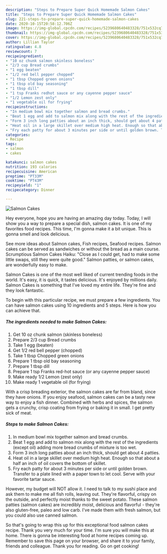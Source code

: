 ```yaml
---
description: "Steps to Prepare Super Quick Homemade Salmon Cakes"
title: "Steps to Prepare Super Quick Homemade Salmon Cakes"
slug: 221-steps-to-prepare-super-quick-homemade-salmon-cakes
date: 2020-10-15T20:58:12.706Z
image: https://img-global.cpcdn.com/recipes/5239680640483328/751x532cq70/salmon-cakes-recipe-main-photo.jpg
thumbnail: https://img-global.cpcdn.com/recipes/5239680640483328/751x532cq70/salmon-cakes-recipe-main-photo.jpg
cover: https://img-global.cpcdn.com/recipes/5239680640483328/751x532cq70/salmon-cakes-recipe-main-photo.jpg
author: Lillian Taylor
ratingvalue: 4.8
reviewcount: 7
recipeingredient:
- "10 oz chunk salmon skinless boneless"
- "2/3 cup Bread crumbs"
- "1 egg beaten"
- "1/2 red bell pepper chopped"
- "1 tbsp Chopped green onions"
- "1 tbsp old bay seasoning"
- "1 tbsp dill"
- "1 tsp Franks redhot sauce or any cayenne pepper sauce"
- "1/2 Lemon zest only"
- "1 vegetable oil for frying"
recipeinstructions:
- "In medium bowl mix together salmon and bread crumbs."
- "Beat 1 egg and add to salmon mix along with the rest of the ingredients (except oil) adding more bread crumbs of mixture is too wet."
- "Form 3 inch long patties about an inch thick, should get about 4 patties."
- "Heat oil in a large skillet over medium high heat. Enough so that about a half an inch of oil covers the bottom of skillet."
- "Fry each patty for about 3 minutes per side or until golden brown. Transfer to a plate lined with a paper town to let cool. Serve with your favorite tartar sauce."
categories:
- Recipe
tags:
- salmon
- cakes

katakunci: salmon cakes 
nutrition: 193 calories
recipecuisine: American
preptime: "PT33M"
cooktime: "PT43M"
recipeyield: "1"
recipecategory: Dinner

---
```



![Salmon Cakes](https://img-global.cpcdn.com/recipes/5239680640483328/751x532cq70/salmon-cakes-recipe-main-photo.jpg)

Hey everyone, hope you are having an amazing day today. Today, I will show you a way to prepare a special dish, salmon cakes. It is one of my favorites food recipes. This time, I'm gonna make it a bit unique. This is gonna smell and look delicious.

See more ideas about Salmon cakes, Fish recipes, Seafood recipes. Salmon cakes can be served as sandwiches or without the bread as a main course. Scrumptious Salmon Cakes Haiku: &#34;Close as I could get, had to make some little swaps, still they were quite good.&#34; Salmon patties, or salmon cakes, are wonderfully easy to make.

Salmon Cakes is one of the most well liked of current trending foods in the world. It's easy, it is quick, it tastes delicious. It's enjoyed by millions daily. Salmon Cakes is something that I've loved my entire life. They're fine and they look fantastic.


To begin with this particular recipe, we must prepare a few ingredients. You can have salmon cakes using 10 ingredients and 5 steps. Here is how you can achieve that.

<!--inarticleads1-->

##### The ingredients needed to make Salmon Cakes:

1. Get 10 oz chunk salmon (skinless boneless)
1. Prepare 2/3 cup Bread crumbs
1. Take 1 egg (beaten)
1. Get 1/2 red bell pepper (chopped)
1. Take 1 tbsp Chopped green onions
1. Prepare 1 tbsp old bay seasoning
1. Prepare 1 tbsp dill
1. Prepare 1 tsp Franks red-hot sauce (or any cayenne pepper sauce)
1. Make ready 1/2 Lemon (zest only)
1. Make ready 1 vegetable oil (for frying)


With a crisp breading exterior, the salmon cakes are far from bland, since they have onions. If you enjoy seafood, salmon cakes can be a tasty new way to enjoy a fish dinner. Combined with herbs and spices, the salmon gets a crunchy, crisp coating from frying or baking it in small. I get pretty sick of meat. 

<!--inarticleads2-->

##### Steps to make Salmon Cakes:

1. In medium bowl mix together salmon and bread crumbs.
1. Beat 1 egg and add to salmon mix along with the rest of the ingredients (except oil) adding more bread crumbs of mixture is too wet.
1. Form 3 inch long patties about an inch thick, should get about 4 patties.
1. Heat oil in a large skillet over medium high heat. Enough so that about a half an inch of oil covers the bottom of skillet.
1. Fry each patty for about 3 minutes per side or until golden brown. Transfer to a plate lined with a paper town to let cool. Serve with your favorite tartar sauce.


However, my budget will NOT allow it. I need to talk to my sushi place and ask them to make me all fish rolls, leaving out. They&#39;re flavorful, crispy on the outside, and perfectly moist thanks to the sweet potato. These salmon patties (salmon cakes) are incredibly moist, delicious and flavorful - they&#39;re also gluten-free, paleo and low carb. I&#39;ve made them with fresh salmon, but you could also use canned salmon. 

So that's going to wrap this up for this exceptional food salmon cakes recipe. Thank you very much for your time. I'm sure you will make this at home. There is gonna be interesting food at home recipes coming up. Remember to save this page on your browser, and share it to your family, friends and colleague. Thank you for reading. Go on get cooking!
